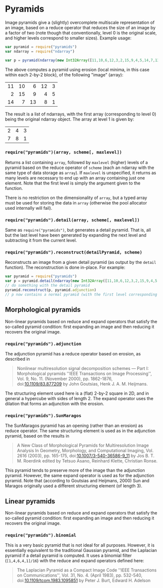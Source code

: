 # Pyramids

Image pyramids give a (slightly) overcomplete multiscale representation of an image, based on a reduce operator that reduces the size of an image by a factor of two (note though that conventionally, level 0 is the original scale, and higher levels correspond to smaller sizes). Example usage:

```javascript
var pyramid = require("pyramids")
var ndarray = require("ndarray")

var p = pyramid(ndarray(new Int32Array([11,10,6,12,3,2,15,9,4,5,14,7,13,8,1]), [3,5]), pyramid.adjunction)
```

The above computes a pyramid using erosion (local minima, in this case within each 2-by-2 block), of the following "image" (array):

<table>
<tr><td align="right">11</td><td align="right">10</td><td align="right">6</td><td align="right">12</td><td align="right">3</td></tr>
<tr><td align="right">2</td><td align="right">15</td><td align="right">9</td><td align="right">4</td><td align="right">5</td></tr>
<tr><td align="right">14</td><td align="right">7</td><td align="right">13</td><td align="right">8</td><td align="right">1</td></tr>
</table>

The result is a list of ndarrays, with the first array (corresponding to level 0) being the original ndarray object. The array at level 1 is given by:

<table>
<tr><td align="right">2</td><td align="right">4</td><td align="right">3</td></tr>
<tr><td align="right">7</td><td align="right">8</td><td align="right">1</td></tr>
</table>

### `require("pyramids")(array, scheme[, maxlevel])`

Returns a list containing `array`, followed by `maxlevel` (higher) levels of a pyramid based on the reduce operator of `scheme` (each an ndarray with the same type of data storage as `array`). If `maxlevel` is unspecified, it returns as many levels are necessary to end up with an array containing just one element. Note that the first level is simply the argument given to the function.

There is no restriction on the dimensionality of `array`, but a typed array must be used for storing the data in `array` (otherwise the pool allocator used internally will fail).

### `require("pyramids").detail(array, scheme[, maxlevel])`

Same as `require("pyramids")`, but generates a detail pyramid. That is, all but the last level have been generated by expanding the next level and subtracting it from the current level.

### `require("pyramids").reconstruct(detailPyramid, scheme)`

Reconstructs an image from a given detail pyramid (as output by the `detail` function). The reconstruction is done in-place. For example:

```javascript
var pyramid = require("pyramids")
var p = pyramid.detail(ndarray(new Int32Array([11,10,6,12,3,2,15,9,4,5,14,7,13,8,1]), [3,5]), pyramid.adjunction)
// do something with the detail pyramid
pyramid.reconstruct(p, pyramid.adjunction)
// p now contains a normal pyramid (with the first level corresponding to the full resolution reconstructed image)
```

## Morphological pyramids

Non-linear pyramids based on reduce and expand operators that satisfy the so-called pyramid condition: first expanding an image and then reducing it recovers the original image.

### `require("pyramids").adjunction`

The adjunction pyramid has a reduce operator based on erosion, as described in

> Nonlinear multiresolution signal decomposition schemes &mdash; Part I: Morphological pyramids ''IEEE Transactions on Image Processing'', Vol. 9, No. 11. (November 2000), pp. 1862-1876, doi:[10.1109/83.877209](http://dx.doi.org/10.1109/83.877209) by John Goutsias, Henk J. A. M. Heijmans.

The structuring element used here is a (flat) 2-by-2 square in 2D, and in general a hypercube with sides of length 2. The expand operator uses the dilation that forms an adjunction with the erosion.

### `require("pyramids").SunMaragos`

The SunMaragos pyramid has an opening (rather than an erosion) as reduce operator. The same structuring element is used as in the adjunction pyramid, based on the results in

> A New Class of Morphological Pyramids for Multiresolution Image Analysis In Geometry, Morphology, and Computational Imaging, Vol. 2616 (2003), pp. 165-175, doi:[10.1007/3-540-36586-9_11](http://dx.doi.org/10.1007/3-540-36586-9_11) by Jos B. T. M. Roerdink edited by Tetsuo Asano, Reinhard Klette, Christian Ronse.

This pyramid tends to preserve more of the image than the adjunction pyramid. However, the same expand operator is used as for the adjunction pyramid. Note that (according to Goutsias and Heijmans, 2000) Sun and Maragos originally used a different structuring element (of length 3).

## Linear pyramids

Non-linear pyramids based on reduce and expand operators that satisfy the so-called pyramid condition: first expanding an image and then reducing it recovers the original image.

### `require("pyramids").binomial`

This is a very basic pyramid that is not ideal for all purposes. However, it is essentially equivalent to the traditional Gaussian pyramid, and the Laplacian pyramid if a detail pyramid is computed. It uses a binomial filter (`[1,4,6,4,1]/16`) with the reduce and expand operators defined here:

> The Laplacian Pyramid as a Compact Image Code ''IEEE Transactions on Communications'', Vol. 31, No. 4. (April 1983), pp. 532-540, doi:[10.1109/tcom.1983.1095851](http://dx.doi.org/10.1109/tcom.1983.1095851) by Peter J. Burt, Edward H. Adelson
